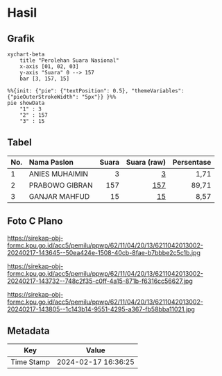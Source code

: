 # Hasil

## Grafik

```mermaid
xychart-beta
    title "Perolehan Suara Nasional"
    x-axis [01, 02, 03]
    y-axis "Suara" 0 --> 157
    bar [3, 157, 15]
```

```mermaid
%%{init: {"pie": {"textPosition": 0.5}, "themeVariables": {"pieOuterStrokeWidth": "5px"}} }%%
pie showData
    "1" : 3
    "2" : 157
    "3" : 15
```

## Tabel

| No. | Nama Paslon    | Suara | Suara (raw) | Persentase |
|:--- |:-------------- | -----:| -----------:| ----------:|
| 1   | ANIES MUHAIMIN | 3     | [3][p-1]    | 1,71       |
| 2   | PRABOWO GIBRAN | 157   | [157][p-2]  | 89,71      |
| 3   | GANJAR MAHFUD  | 15    | [15][p-3]   | 8,57       |


[p-1]: https://github.com/gigit-pemilu/pemilu-2024/blob/main/pilpres/hitung-suara/sub/62-kalimantan-tengah/sub/11-pulang-pisau/sub/04-banama-tingang/sub/2013-pangi/sub/002-tps/sub/paslon-1.txt
[p-2]: https://github.com/gigit-pemilu/pemilu-2024/blob/main/pilpres/hitung-suara/sub/62-kalimantan-tengah/sub/11-pulang-pisau/sub/04-banama-tingang/sub/2013-pangi/sub/002-tps/sub/paslon-2.txt
[p-3]: https://github.com/gigit-pemilu/pemilu-2024/blob/main/pilpres/hitung-suara/sub/62-kalimantan-tengah/sub/11-pulang-pisau/sub/04-banama-tingang/sub/2013-pangi/sub/002-tps/sub/paslon-3.txt

## Foto C Plano

https://sirekap-obj-formc.kpu.go.id/acc5/pemilu/ppwp/62/11/04/20/13/6211042013002-20240217-143645--50ea424e-1508-40cb-8fae-b7bbbe2c5c1b.jpg

https://sirekap-obj-formc.kpu.go.id/acc5/pemilu/ppwp/62/11/04/20/13/6211042013002-20240217-143732--748c2f35-c0ff-4a15-871b-f6316cc56627.jpg

https://sirekap-obj-formc.kpu.go.id/acc5/pemilu/ppwp/62/11/04/20/13/6211042013002-20240217-143805--1c143b14-9551-4295-a367-fb58bba11021.jpg


## Metadata

| Key        | Value               |
| ---------- | ------------------- |
| Time Stamp | 2024-02-17 16:36:25 |



